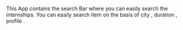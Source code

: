 This App contains the search Bar where you can easily search the internships.
You can easily search item on the basis of city , duration , profile . 
